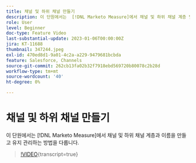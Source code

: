 ```yaml
---
title: 채널 및 하위 채널 만들기
description: 이 단원에서는  [!DNL Marketo Measure]에서 채널 및 하위 채널 계층 및 이름을 만들고 유지 관리하는 방법을 다룹니다.
role: User
level: Beginner
doc-type: Feature Video
last-substantial-update: 2023-01-06T00:00:00Z
jira: KT-11688
thumbnail: 347244.jpeg
exl-id: 470ed8d1-9a01-4c2a-a229-9479681bcbda
feature: Salesforce, Channels
source-git-commit: 262cb13fa02b32f7918ebd569720b80078c2b28d
workflow-type: tm+mt
source-wordcount: '40'
ht-degree: 0%

---
```


# 채널 및 하위 채널 만들기

이 단원에서는 [!DNL Marketo Measure]에서 채널 및 하위 채널 계층과 이름을 만들고 유지 관리하는 방법을 다룹니다.

>[!VIDEO](https://video.tv.adobe.com/v/347244/?learn=on){transcript=true}
